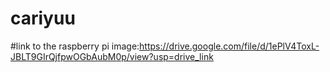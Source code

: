 # cariyuu

#link to the raspberry pi image:https://drive.google.com/file/d/1ePlV4ToxL-JBLT9GIrQjfpwOGbAubM0p/view?usp=drive_link
